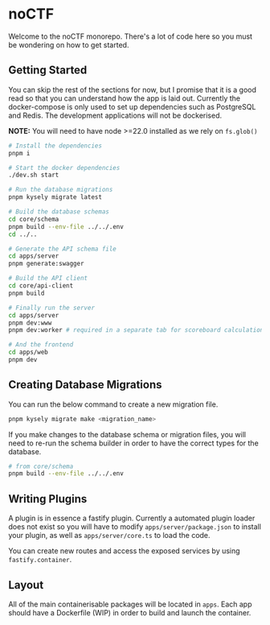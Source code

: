 noCTF
=====

Welcome to the noCTF monorepo. There's a lot of code here so you must be wondering on how to
get started.

## Getting Started
You can skip the rest of the sections for now, but I promise that it is a good read so that you
can understand how the app is laid out. Currently the docker-compose is only used to set up
dependencies such as PostgreSQL and Redis. The development applications will not be dockerised.

**NOTE:** You will need to have node >=22.0 installed as we rely on `fs.glob()`

```sh
# Install the dependencies
pnpm i

# Start the docker dependencies
./dev.sh start

# Run the database migrations
pnpm kysely migrate latest

# Build the database schemas
cd core/schema
pnpm build --env-file ../../.env
cd ../..

# Generate the API schema file
cd apps/server
pnpm generate:swagger

# Build the API client
cd core/api-client
pnpm build

# Finally run the server
cd apps/server
pnpm dev:www
pnpm dev:worker # required in a separate tab for scoreboard calculations

# And the frontend
cd apps/web
pnpm dev
```

## Creating Database Migrations
You can run the below command to create a new migration file.

```sh
pnpm kysely migrate make <migration_name>
```

If you make changes to the database schema or migration files, you will need to re-run the schema builder in order to have the correct types for the database.

```sh
# from core/schema
pnpm build --env-file ../../.env
```

## Writing Plugins
A plugin is in essence a fastify plugin. Currently a automated plugin loader does not exist so you will have to modify `apps/server/package.json` to install your plugin, as well as `apps/server/core.ts` to load the code.

You can create new routes and access the exposed services by using `fastify.container`.

## Layout
All of the main containerisable packages will be located in `apps`. Each app should have a
Dockerfile (WIP) in order to build and launch the container.

